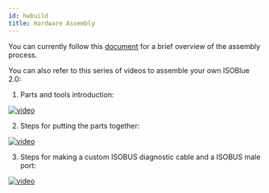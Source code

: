 ```yaml
---
id: hwbuild
title: Hardware Assembly
---
```


You can currently follow this [document][1] for a brief overview of the assembly
process.

You can also refer to this series of videos to assemble your own ISOBlue 2.0:

1. Parts and tools introduction:

[![video](https://img.youtube.com/vi/VPFRR077lNA/0.jpg)][2]

2. Steps for putting the parts together:

[![video](https://img.youtube.com/vi/N805x-Mxioo/0.jpg)][3]

3. Steps for making a custom ISOBUS diagnostic cable and a ISOBUS male port:

[![video](https://img.youtube.com/vi/N9Xo06EqC64/0.jpg)][4]

[1]: https://docs.google.com/presentation/d/16e-JRXWBPtQUBTHuujsORum-DFPcxOdyXgpgDRsyU5s/edit?usp=sharing
[2]: https://www.youtube.com/watch?v=VPFRR077lNA
[3]: https://www.youtube.com/watch?v=N805x-Mxioo
[4]: https://www.youtube.com/watch?v=N9Xo06EqC64
